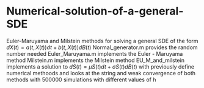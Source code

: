# Numerical-solution-of-a-general-SDE
Euler-Maruyama and Milstein methods for solving a general SDE of the form $d X(t)=a(t, X(t)) d t+b(t, X(t)) d B(t)$
Normal_generator.m provides the random number needed
Euler_Maruyama.m implements the Euler - Maruyama method 
Milstein.m implements the Milstein method
EU_M_and_milstein implements a solution to $d S(t)=\mu S(t) d t+\sigma S(t) d B(t)$ with previously define numerical methoods and looks at the string and weak convergence of both methods with $500000$ simulations with different values of h

